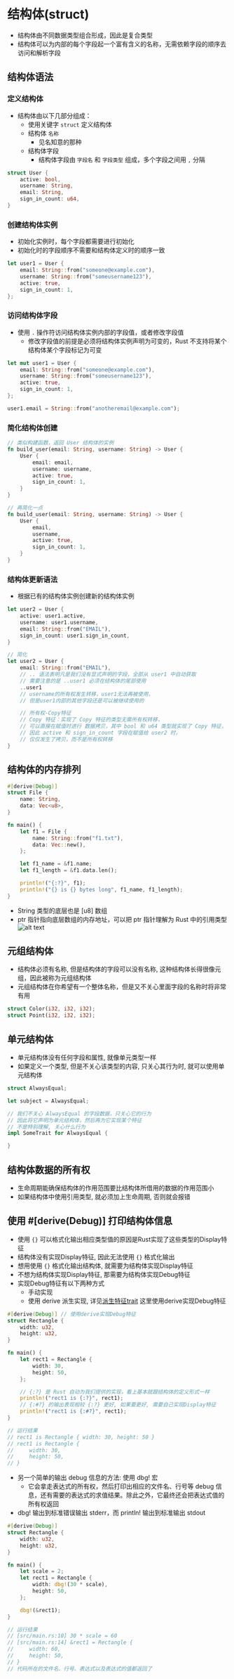 # 结构体(struct)
- 结构体由不同数据类型组合形成，因此是复合类型
- 结构体可以为内部的每个字段起一个富有含义的名称，无需依赖字段的顺序去访问和解析字段

## 结构体语法
### 定义结构体
- 结构体由以下几部分组成：
    - 使用关键字 `struct` 定义结构体
    - 结构体 `名称`
        - 见名知意的那种
    - 结构体字段
        - 结构体字段由 `字段名` 和 `字段类型` 组成，多个字段之间用 `,` 分隔 
```rust
struct User {
    active: bool,
    username: String,
    email: String,
    sign_in_count: u64,
}
```

### 创建结构体实例
- 初始化实例时，每个字段都需要进行初始化
- 初始化时的字段顺序不需要和结构体定义时的顺序一致
```rust
let user1 = User {
    email: String::from("someone@example.com"),
    username: String::from("someusername123"),
    active: true,
    sign_in_count: 1,
};
```

### 访问结构体字段
- 使用 `.` 操作符访问结构体实例内部的字段值，或者修改字段值
    - 修改字段值的前提是必须将结构体实例声明为可变的，Rust 不支持将某个结构体某个字段标记为可变
```rust
let mut user1 = User {
    email: String::from("someone@example.com"),
    username: String::from("someusername123"),
    active: true,
    sign_in_count: 1,
};

user1.email = String::from("anotheremail@example.com");
```

### 简化结构体创建
```rust
// 类似构建函数，返回 User 结构体的实例
fn build_user(email: String, username: String) -> User {
    User {
        email: email,
        username: username,
        active: true,
        sign_in_count: 1,
    }
}

// 再简化一点
fn build_user(email: String, username: String) -> User {
    User {
        email,
        username,
        active: true,
        sign_in_count: 1,
    }
}
```

### 结构体更新语法
- 根据已有的结构体实例创建新的结构体实例
```Rust
let user2 = User {
    active: user1.active,
    username: user1.username,
    email: String::from("EMAIL"),
    sign_in_count: user1.sign_in_count,
}

// 简化
let user2 = User {
    email: String::from("EMAIL"),
    // .. 语法表明凡是我们没有显式声明的字段，全部从 user1 中自动获取
    // 需要注意的是 ..user1 必须在结构体的尾部使用
    ..user1
    // username的所有权发生转移，user1无法再被使用，
    // 但是user1内部的其他字段还是可以被继续使用的

    // 所有权-Copy特征
    // Copy 特征：实现了 Copy 特征的类型无需所有权转移，
    // 可以直接在赋值时进行 数据拷贝，其中 bool 和 u64 类型就实现了 Copy 特征，
    // 因此 active 和 sign_in_count 字段在赋值给 user2 时，
    // 仅仅发生了拷贝，而不是所有权转移
}
```

## 结构体的内存排列
```rust
#[derive(Debug)]
struct File {
    name: String,
    data: Vec<u8>,
}

fn main() {
    let f1 = File {
        name: String::from("f1.txt"),
        data: Vec::new(),
    };

    let f1_name = &f1.name;
    let f1_length = &f1.data.len();

    println!("{:?}", f1);
    println!("{} is {} bytes long", f1_name, f1_length);
}
```
- String 类型的底层也是 [u8] 数组
- ptr 指针指向底层数组的内存地址，可以把 ptr 指针理解为 Rust 中的引用类型
![alt text](image.png)

## 元组结构体
- 结构体必须有名称, 但是结构体的字段可以没有名称, 这种结构体长得很像元组，因此被称为元组结构体
- 元组结构体在你希望有一个整体名称，但是又不关心里面字段的名称时将非常有用
```rust
struct Color(i32, i32, i32);
struct Point(i32, i32, i32);
```

## 单元结构体
- 单元结构体没有任何字段和属性, 就像单元类型一样
- 如果定义一个类型, 但是不关心该类型的内容, 只关心其行为时, 就可以使用单元结构体
```Rust
struct AlwaysEqual;

let subject = AlwaysEqual;

// 我们不关心 AlwaysEqual 的字段数据，只关心它的行为
// 因此将它声明为单元结构体，然后再为它实现某个特征
// 不是特别理解, 关心什么行为
impl SomeTrait for AlwaysEqual {

}
```

## 结构体数据的所有权
- 生命周期能确保结构体的作用范围要比结构体所借用的数据的作用范围小
- 如果结构体中使用引用类型, 就必须加上生命周期, 否则就会报错

## 使用 #[derive(Debug)] 打印结构体信息
- 使用 `{}` 可以格式化输出相应类型值的原因是Rust实现了这些类型的Display特征
- 结构体没有实现Display特征, 因此无法使用 `{}` 格式化输出
- 想用使用 `{}` 格式化输出结构体, 就需要为结构体实现Display特征
- 不想为结构体实现Display特征, 那需要为结构体实现Debug特征
- 实现Debug特征有以下两种方式
    - 手动实现
    - 使用 derive 派生实现, 详见[派生特征trait](https://course.rs/appendix/derive.html)
这里使用derive实现Debug特征
```rust
#[derive(Debug)] // 使用derive实现Debug特征
struct Rectangle {
    width: u32,
    height: u32,
}

fn main() {
    let rect1 = Rectangle {
        width: 30,
        height: 50,
    };

    // {:?} 是 Rust 自动为我们提供的实现，看上基本就跟结构体的定义形式一样
    println!("rect1 is {:?}", rect1);
    // {:#?} 的输出表现相较 {:?} 更好, 如果要更好, 需要自己实现Display特征
    println!("rect1 is {:#?}", rect1);
}

// 运行结果 
// rect1 is Rectangle { width: 30, height: 50 }
// rect1 is Rectangle {
//     width: 30,
//     height: 50,
// }
```

- 另一个简单的输出 debug 信息的方法: 使用 dbg! 宏
    - 它会拿走表达式的所有权，然后打印出相应的文件名、行号等 debug 信息，还有需要的表达式的求值结果。除此之外，它最终还会把表达式值的所有权返回
- dbg! 输出到标准错误输出 stderr，而 println! 输出到标准输出 stdout
```rust
#[derive(Debug)]
struct Rectangle {
    width: u32,
    height: u32,
}

fn main() {
    let scale = 2;
    let rect1 = Rectangle {
        width: dbg!(30 * scale),
        height: 50,
    };

    dbg!(&rect1);
}

// 运行结果
// [src/main.rs:10] 30 * scale = 60
// [src/main.rs:14] &rect1 = Rectangle {
//     width: 60,
//     height: 50,
// }
// 代码所在的文件名、行号、表达式以及表达式的值都返回了
```